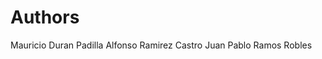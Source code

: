 # Authors

Mauricio Duran Padilla <mauduran>
Alfonso Ramirez Castro <alponchonator>
Juan Pablo Ramos Robles <jprr44>

